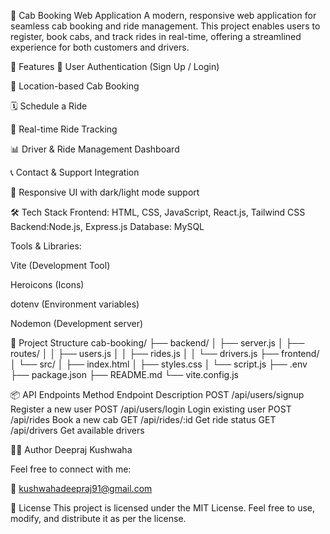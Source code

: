 
🚖 Cab Booking Web Application
A modern, responsive web application for seamless cab booking and ride management. This project enables users to register, book cabs, and track rides in real-time, offering a streamlined experience for both customers and drivers.

📌 Features
🔐 User Authentication (Sign Up / Login)

📍 Location-based Cab Booking

🗓️ Schedule a Ride

🚗 Real-time Ride Tracking

📊 Driver & Ride Management Dashboard

📞 Contact & Support Integration

🌙 Responsive UI with dark/light mode support

🛠️ Tech Stack
    Frontend: HTML, CSS, JavaScript, React.js, Tailwind CSS 
    Backend:Node.js, Express.js
    Database: MySQL

Tools & Libraries:

Vite (Development Tool)

Heroicons (Icons)

dotenv (Environment variables)

Nodemon (Development server)

📁 Project Structure
cab-booking/
├── backend/
│   ├── server.js
│   ├── routes/
│   │   ├── users.js
│   │   ├── rides.js
│   │   └── drivers.js
├── frontend/
│   └── src/
│       ├── index.html
│       ├── styles.css
│       └── script.js
├── .env
├── package.json
├── README.md
└── vite.config.js

📦 API Endpoints
Method	Endpoint	Description
POST	/api/users/signup	Register a new user
POST	/api/users/login	Login existing user
POST	/api/rides	Book a new cab
GET	/api/rides/:id	Get ride status
GET	/api/drivers	Get available drivers

🧑‍💻 Author
Deepraj Kushwaha

Feel free to connect with me:

📧 kushwahadeepraj91@gmail.com

📜 License
This project is licensed under the MIT License.
Feel free to use, modify, and distribute it as per the license.

